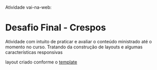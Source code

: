  Atividade  vai-na-web:

# Desafio Final - Crespos

Atividade com intuito de praticar e avaliar o conteúdo ministrado até o momento no curso. Tratando da construção de layouts e algumas características responsivas

layout criado conforme o [template](https://xd.adobe.com/view/0e3d95bd-b65a-48ea-8d0c-a3ea5e85703d-5b6e/specs/)
